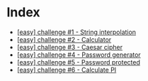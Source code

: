 # Index

- [\[easy\] challenge #1 - String interpolation](1/)
- [\[easy\] challenge #2 - Calculator](2/)
- [\[easy\] challenge #3 - Caesar cipher](3/)
- [\[easy\] challenge #4 - Password generator](4/)
- [\[easy\] challenge #5 - Password protected](5/)
- [\[easy\] challenge #6 - Calculate PI](6/)